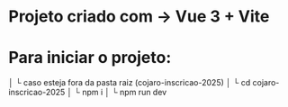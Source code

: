 # Projeto criado com -> Vue 3 + Vite



# Para iniciar o projeto:
│
└ caso esteja fora da pasta raiz (cojaro-inscricao-2025)
│
└ cd cojaro-inscricao-2025
│
└ npm i
│
└ npm run dev
